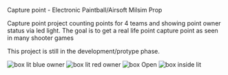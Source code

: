 Capture point - Electronic Paintball/Airsoft Milsim Prop

Capture point project counting points for 4 teams and showing point owner status via led light. The goal is to get a real life point capture point as seen in many shooter games

This project is still in the development/protype phase.


![box lit blue owner](https://github.com/user-attachments/assets/6946c361-c747-4953-bbae-9a7631adcb51)
![box lit red owner](https://github.com/user-attachments/assets/4d401ba0-8b45-40ff-a0fd-8a765219ba0d)
![box Open](https://github.com/user-attachments/assets/54775072-e613-4de1-b6bd-c8830ee435c9)
![box inside lit](https://github.com/user-attachments/assets/46603419-97dc-473c-96ab-9f0ffd61b10e)
